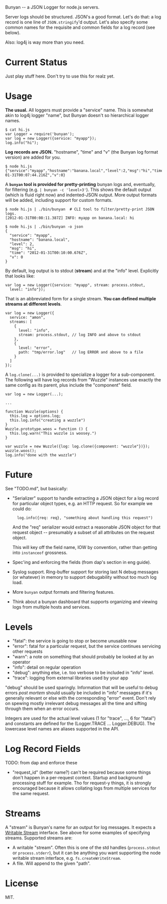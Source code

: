 Bunyan -- a JSON Logger for node.js servers.

Server logs should be structured. JSON's a good format. Let's do that: a log
record is one line of `JSON.stringify`'d output. Let's also specify some common
names for the requisite and common fields for a log record (see below).

Also: log4j is way more than you need.


# Current Status

Just play stuff here. Don't try to use this for realz yet.


# Usage

**The usual.** All loggers must provide a "service" name. This is somewhat akin
to log4j logger "name", but Bunyan doesn't so hierarchical logger names.

    $ cat hi.js
    var Logger = require('bunyan');
    var log = new Logger({service: "myapp"});
    log.info("hi");

**Log records are JSON.** "hostname", "time" and "v" (the Bunyan log
format version) are added for you.

    $ node hi.js
    {"service":"myapp","hostname":"banana.local","level":2,"msg":"hi","time":"2012-01-31T00:07:44.216Z","v":0}

A **`bunyan` tool is provided for pretty-printing** bunyan logs and, eventually,
for filtering (e.g. `| bunyan -c 'level>3'`). This shows the default output
(which is fluid right now) and indented-JSON output. More output formats will
be added, including support for custom formats.

    $ node hi.js | ./bin/bunyan  # CLI tool to filter/pretty-print JSON logs.
    [2012-01-31T00:08:11.387Z] INFO: myapp on banana.local: hi
    
    $ node hi.js | ./bin/bunyan -o json
    {
      "service": "myapp",
      "hostname": "banana.local",
      "level": 2,
      "msg": "hi",
      "time": "2012-01-31T00:10:00.676Z",
      "v": 0
    }

By default, log output is to stdout (**stream**) and at the "info" level.
Explicitly that looks like:

    var log = new Logger({service: "myapp", stream: process.stdout, 
      level: "info"});

That is an abbreviated form for a single stream. **You can defined multiple
streams at different levels**.

    var log = new Logger({
      service: "amon",
      streams: [
        {
          level: "info",
          stream: process.stdout, // log INFO and above to stdout
        },
        {
          level: "error",
          path: "tmp/error.log"   // log ERROR and above to a file
        }
      ]
    });

A `log.clone(...)` is provided to specialize a logger for a sub-component.
The following will have log records from "Wuzzle" instances use exactly the
same config as its parent, plus include the "component" field.

    var log = new Logger(...);

    ...
    
    function Wuzzle(options) {
      this.log = options.log;
      this.log.info("creating a wuzzle")
    }
    Wuzzle.prototype.woos = function () {
      this.log.warn("This wuzzle is woosey.")
    }
    
    var wuzzle = new Wuzzle({log: log.clone({component: "wuzzle"})});
    wuzzle.woos();
    log.info("done with the wuzzle")


# Future

See "TODO.md", but basically:

- "Serializer" support to handle extracting a JSON object for a log record
  for particular object types, e.g. an HTTP request. So for example we
  could do:
  
        log.info({req: req}, "something about handling this request")

  And the "req" serializer would extract a reasonable JSON object for that
  request object -- presumably a subset of all attributes on the request
  object.
  
  This will key off the field name, IOW by convention, rather than getting
  into `instanceof` grossness.

- Spec'ing and enforcing the fields (from dap's section in eng guide).

- Syslog support. Ring-buffer support for storing last N debug messages
  (or whatever) in memory to support debugability without too much log load.

- More `bunyan` output formats and filtering features.

- Think about a bunyan dashboard that supports organizing and viewing logs
  from multiple hosts and services.



# Levels

- "fatal": the service is going to stop or become unusable now
- "error": fatal for a particular request, but the service continues servicing other requests
- "warn": a note on something that should probably be looked at by an operator
- "info": detail on regular operation
- "debug": anything else, i.e. too verbose to be included in "info" level.
- "trace": logging from external libraries used by your app

"debug" should be used sparingly. Information that will be useful to debug
errors *post mortem* should usually be included in "info" messages if it's
generally relevant or else with the corresponding "error" event. Don't rely on
spewing mostly irrelevant debug messages all the time and sifting through them
when an error occurs.

Integers are used for the actual level values (1 for "trace", ..., 6 for "fatal") and
constants are defined for the (Logger.TRACE ... Logger.DEBUG). The lowercase
level names are aliases supported in the API.


# Log Record Fields

TODO: from dap and enforce these

- "request\_id" (better name?) can't be required because some things don't
  happen in a per-request context. Startup and background processing stuff
  for example. Tho for request-y things, it is strongly encouraged because it
  allows collating logs from multiple services for the same request.


# Streams

A "stream" is Bunyan's name for an output for log messages. It expects a
[Writable Stream](http://nodejs.org/docs/latest/api/all.html#writable_Stream)
interface. See above for some examples of specifying streams. Supported streams
are:

- A writable "stream". Often this is one of the std handles (`process.stdout` or
  `process.stderr`), but it can be anything you want supporting the node
  writable stream interface, e.g. `fs.createWriteStream`.
- A file. Will append to the given "path". 


# License

MIT.

